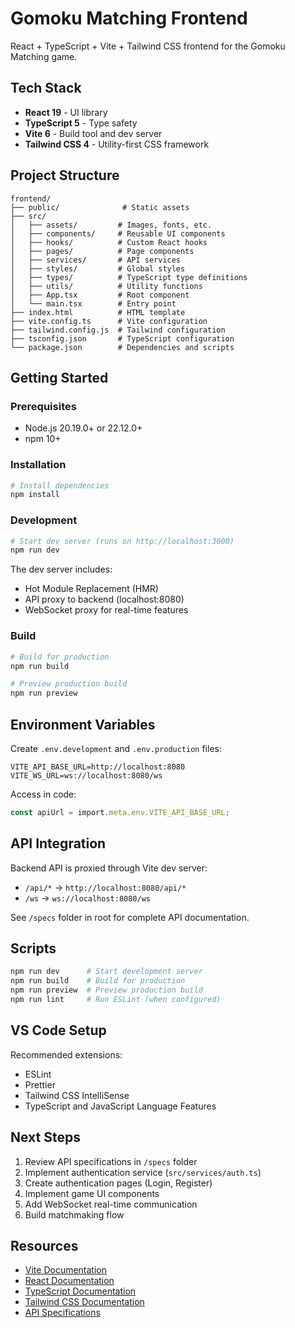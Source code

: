 # Gomoku Matching Frontend

React + TypeScript + Vite + Tailwind CSS frontend for the Gomoku Matching game.

## Tech Stack

- **React 19** - UI library
- **TypeScript 5** - Type safety
- **Vite 6** - Build tool and dev server
- **Tailwind CSS 4** - Utility-first CSS framework

## Project Structure

```
frontend/
├── public/              # Static assets
├── src/
│   ├── assets/         # Images, fonts, etc.
│   ├── components/     # Reusable UI components
│   ├── hooks/          # Custom React hooks
│   ├── pages/          # Page components
│   ├── services/       # API services
│   ├── styles/         # Global styles
│   ├── types/          # TypeScript type definitions
│   ├── utils/          # Utility functions
│   ├── App.tsx         # Root component
│   └── main.tsx        # Entry point
├── index.html          # HTML template
├── vite.config.ts      # Vite configuration
├── tailwind.config.js  # Tailwind configuration
├── tsconfig.json       # TypeScript configuration
└── package.json        # Dependencies and scripts
```

## Getting Started

### Prerequisites

- Node.js 20.19.0+ or 22.12.0+
- npm 10+

### Installation

```bash
# Install dependencies
npm install
```

### Development

```bash
# Start dev server (runs on http://localhost:3000)
npm run dev
```

The dev server includes:
- Hot Module Replacement (HMR)
- API proxy to backend (localhost:8080)
- WebSocket proxy for real-time features

### Build

```bash
# Build for production
npm run build

# Preview production build
npm run preview
```

## Environment Variables

Create `.env.development` and `.env.production` files:

```env
VITE_API_BASE_URL=http://localhost:8080
VITE_WS_URL=ws://localhost:8080/ws
```

Access in code:
```typescript
const apiUrl = import.meta.env.VITE_API_BASE_URL;
```

## API Integration

Backend API is proxied through Vite dev server:

- `/api/*` → `http://localhost:8080/api/*`
- `/ws` → `ws://localhost:8080/ws`

See `/specs` folder in root for complete API documentation.

## Scripts

```bash
npm run dev      # Start development server
npm run build    # Build for production
npm run preview  # Preview production build
npm run lint     # Run ESLint (when configured)
```

## VS Code Setup

Recommended extensions:
- ESLint
- Prettier
- Tailwind CSS IntelliSense
- TypeScript and JavaScript Language Features

## Next Steps

1. Review API specifications in `/specs` folder
2. Implement authentication service (`src/services/auth.ts`)
3. Create authentication pages (Login, Register)
4. Implement game UI components
5. Add WebSocket real-time communication
6. Build matchmaking flow

## Resources

- [Vite Documentation](https://vite.dev/)
- [React Documentation](https://react.dev/)
- [TypeScript Documentation](https://www.typescriptlang.org/)
- [Tailwind CSS Documentation](https://tailwindcss.com/)
- [API Specifications](../specs/API_SPECIFICATION.md)
